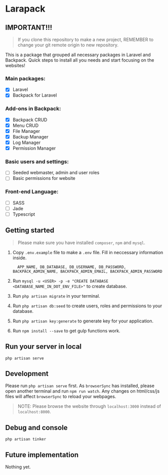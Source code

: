 # Larapack

## IMPORTANT!!!
> If you clone this repository to make a new project, REMEMBER to change your git remote origin to new repository.

This is a package that grouped all necessary packages in Laravel and Backpack. Quick steps to install all you needs and start focusing on the websites!

### Main packages:
- [x] Laravel
- [x] Backpack for Laravel

### Add-ons in Backpack:
- [x] Backpack CRUD
- [x] Menu CRUD
- [x] File Manager
- [x] Backup Manager
- [x] Log Manager
- [x] Permission Manager

### Basic users and settings:

- [ ] Seeded webmaster, admin and user roles
- [ ] Basic permissions for website

### Front-end Language:

- [ ] SASS
- [ ] Jade
- [ ] Typescript

## Getting started

> Please make sure you have installed `composer`, `npm` and `mysql`.

1. Copy `.env.example` file to make a `.env` file. Fill in neccessary information inside.

    ```
      APP_NAME, DB_DATABASE, DB_USERNAME, DB_PASSWORD, BACKPACK_ADMIN_NAME, BACKPACK_ADMIN_EMAIL, BACKPACK_ADMIN_PASSWORD
    ```
2. Run `mysql -u <USER> -p -e "CREATE DATABASE <DATABASE_NAME_IN_DOT_ENV_FILE>"` to create database.
3. Run `php artisan migrate` in your terminal.
4. Run `php artisan db:seed` to create users, roles and permissions to your database.
5. Run `php artisan key:generate` to generate key for your application.
6. Run `npm install --save` to get gulp functions work.

## Run your server in local

`php artisan serve`

## Development

Please run `php artisan serve` first. As `browserSync` has installed, please open another terminal and run `npm run watch`.
Any changes on html/css/js files will affect `browserSync` to reload your webpages.

> NOTE: Please browse the website through `localhost:3000` instead of `localhost:8000`.

## Debug and console

`php artisan tinker`

## Future implementation

Nothing yet.
